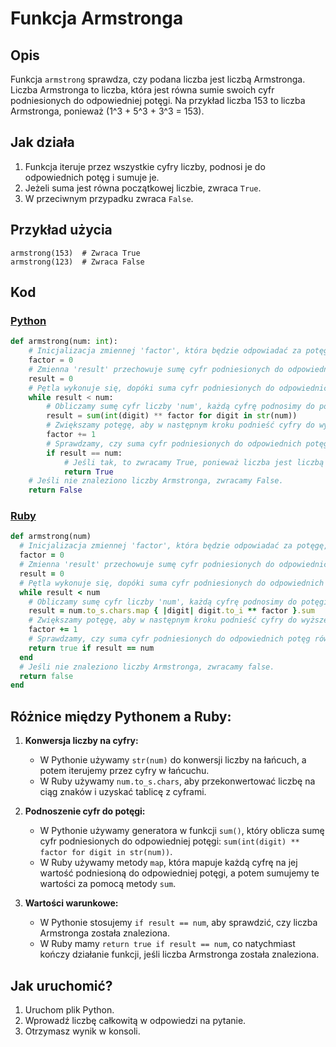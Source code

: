 # Funkcja Armstronga

## Opis
Funkcja `armstrong` sprawdza, czy podana liczba jest liczbą Armstronga. Liczba Armstronga to liczba, która jest równa sumie swoich cyfr podniesionych do odpowiedniej potęgi. Na przykład liczba 153 to liczba Armstronga, ponieważ \(1^3 + 5^3 + 3^3 = 153\).

## Jak działa
1. Funkcja iteruje przez wszystkie cyfry liczby, podnosi je do odpowiednich potęg i sumuje je.
2. Jeżeli suma jest równa początkowej liczbie, zwraca `True`.
3. W przeciwnym przypadku zwraca `False`.

## Przykład użycia
```
armstrong(153)  # Zwraca True
armstrong(123)  # Zwraca False
```

## Kod

### [Python](./script.py)
```python
def armstrong(num: int):
    # Inicjalizacja zmiennej 'factor', która będzie odpowiadać za potęgę, do której podnosimy cyfry.
    factor = 0
    # Zmienna 'result' przechowuje sumę cyfr podniesionych do odpowiednich potęg.
    result = 0
    # Pętla wykonuje się, dopóki suma cyfr podniesionych do odpowiednich potęg jest mniejsza niż 'num'.
    while result < num:
        # Obliczamy sumę cyfr liczby 'num', każdą cyfrę podnosimy do potęgi 'factor'.
        result = sum(int(digit) ** factor for digit in str(num))
        # Zwiększamy potęgę, aby w następnym kroku podnieść cyfry do wyższej potęgi.
        factor += 1
        # Sprawdzamy, czy suma cyfr podniesionych do odpowiednich potęg równa się liczbie 'num'.
        if result == num:
            # Jeśli tak, to zwracamy True, ponieważ liczba jest liczbą Armstronga.
            return True
    # Jeśli nie znaleziono liczby Armstronga, zwracamy False.
    return False
```

### [Ruby](./script.rb)
```ruby
def armstrong(num)
  # Inicjalizacja zmiennej 'factor', która będzie odpowiadać za potęgę, do której podnosimy cyfry.
  factor = 0
  # Zmienna 'result' przechowuje sumę cyfr podniesionych do odpowiednich potęg.
  result = 0
  # Pętla wykonuje się, dopóki suma cyfr podniesionych do odpowiednich potęg jest mniejsza niż 'num'.
  while result < num
    # Obliczamy sumę cyfr liczby 'num', każdą cyfrę podnosimy do potęgi 'factor'.
    result = num.to_s.chars.map { |digit| digit.to_i ** factor }.sum
    # Zwiększamy potęgę, aby w następnym kroku podnieść cyfry do wyższej potęgi.
    factor += 1
    # Sprawdzamy, czy suma cyfr podniesionych do odpowiednich potęg równa się liczbie 'num'.
    return true if result == num
  end
  # Jeśli nie znaleziono liczby Armstronga, zwracamy false.
  return false
end
```

## Różnice między Pythonem a Ruby:
1. **Konwersja liczby na cyfry:**
   - W Pythonie używamy `str(num)` do konwersji liczby na łańcuch, a potem iterujemy przez cyfry w łańcuchu.
   - W Ruby używamy `num.to_s.chars`, aby przekonwertować liczbę na ciąg znaków i uzyskać tablicę z cyframi.

2. **Podnoszenie cyfr do potęgi:**
   - W Pythonie używamy generatora w funkcji `sum()`, który oblicza sumę cyfr podniesionych do odpowiedniej potęgi: `sum(int(digit) ** factor for digit in str(num))`.
   - W Ruby używamy metody `map`, która mapuje każdą cyfrę na jej wartość podniesioną do odpowiedniej potęgi, a potem sumujemy te wartości za pomocą metody `sum`.

3. **Wartości warunkowe:**
   - W Pythonie stosujemy `if result == num`, aby sprawdzić, czy liczba Armstronga została znaleziona.
   - W Ruby mamy `return true if result == num`, co natychmiast kończy działanie funkcji, jeśli liczba Armstronga została znaleziona.



## Jak uruchomić?
1. Uruchom plik Python.
2. Wprowadź liczbę całkowitą w odpowiedzi na pytanie.
2. Otrzymasz wynik w konsoli.
